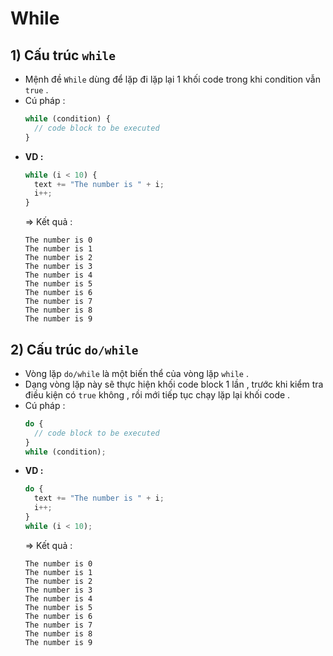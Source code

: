 # While
## **1) Cấu trúc `while`**
- Mệnh đề `While` dùng để lặp đi lặp lại 1 khối code trong khi condition vẫn `true` .
- Cú pháp :
    ```js
    while (condition) {
      // code block to be executed
    }
    ```
- **VD :**
    ```js
    while (i < 10) {
      text += "The number is " + i;
      i++;
    }
    ```
    => Kết quả :
    ```
    The number is 0
    The number is 1
    The number is 2
    The number is 3
    The number is 4
    The number is 5
    The number is 6
    The number is 7
    The number is 8
    The number is 9
    ```
## **2) Cấu trúc `do/while`**
- Vòng lặp `do/while` là một biến thể của vòng lặp `while` .
- Dạng vòng lặp này sẽ thực hiện khối code block 1 lần , trước khi kiểm tra điều kiện có `true` không , rồi mới tiếp tục chạy lặp lại khối code .
- Cú pháp :
    ```js
    do {
      // code block to be executed
    }
    while (condition);
    ```
- **VD :**  
    ```js
    do {
      text += "The number is " + i;
      i++;
    }
    while (i < 10);
    ```
    => Kết quả :
    ```
    The number is 0
    The number is 1
    The number is 2
    The number is 3
    The number is 4
    The number is 5
    The number is 6
    The number is 7
    The number is 8
    The number is 9
    ```
